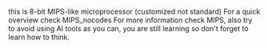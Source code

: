 this is 8-bit MIPS-like microprocessor (customized not standard)
For a quick overview check MIPS_nocodes
For more information check MIPS, also try to avoid using AI tools as you can, you are still learning so don't forget to learn how to think.

